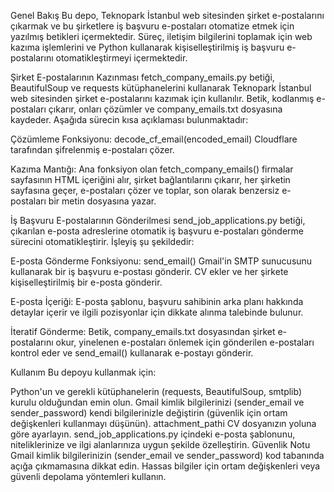 Genel Bakış
Bu depo, Teknopark İstanbul web sitesinden şirket e-postalarını çıkarmak ve bu şirketlere iş başvuru e-postaları otomatize etmek için yazılmış betikleri içermektedir. Süreç, iletişim bilgilerini toplamak için web kazıma işlemlerini ve Python kullanarak kişiselleştirilmiş iş başvuru e-postalarını otomatikleştirmeyi içermektedir.

Şirket E-postalarının Kazınması
fetch_company_emails.py betiği, BeautifulSoup ve requests kütüphanelerini kullanarak Teknopark İstanbul web sitesinden şirket e-postalarını kazımak için kullanılır. Betik, kodlanmış e-postaları çıkarır, onları çözümler ve company_emails.txt dosyasına kaydeder. Aşağıda sürecin kısa açıklaması bulunmaktadır:

Çözümleme Fonksiyonu: decode_cf_email(encoded_email) Cloudflare tarafından şifrelenmiş e-postaları çözer.

Kazıma Mantığı: Ana fonksiyon olan fetch_company_emails() firmalar sayfasının HTML içeriğini alır, şirket bağlantılarını çıkarır, her şirketin sayfasına geçer, e-postaları çözer ve toplar, son olarak benzersiz e-postaları bir metin dosyasına yazar.

İş Başvuru E-postalarının Gönderilmesi
send_job_applications.py betiği, çıkarılan e-posta adreslerine otomatik iş başvuru e-postaları gönderme sürecini otomatikleştirir. İşleyiş şu şekildedir:

E-posta Gönderme Fonksiyonu: send_email() Gmail'in SMTP sunucusunu kullanarak bir iş başvuru e-postası gönderir. CV ekler ve her şirkete kişiselleştirilmiş bir e-posta gönderir.

E-posta İçeriği: E-posta şablonu, başvuru sahibinin arka planı hakkında detaylar içerir ve ilgili pozisyonlar için dikkate alınma talebinde bulunur.

İteratif Gönderme: Betik, company_emails.txt dosyasından şirket e-postalarını okur, yinelenen e-postaları önlemek için gönderilen e-postaları kontrol eder ve send_email() kullanarak e-postayı gönderir.

Kullanım
Bu depoyu kullanmak için:

Python'un ve gerekli kütüphanelerin (requests, BeautifulSoup, smtplib) kurulu olduğundan emin olun.
Gmail kimlik bilgilerinizi (sender_email ve sender_password) kendi bilgilerinizle değiştirin (güvenlik için ortam değişkenleri kullanmayı düşünün).
attachment_pathi CV dosyanızın yoluna göre ayarlayın.
send_job_applications.py içindeki e-posta şablonunu, niteliklerinize ve ilgi alanlarınıza uygun şekilde özelleştirin.
Güvenlik Notu
Gmail kimlik bilgilerinizin (sender_email ve sender_password) kod tabanında açığa çıkmamasına dikkat edin. Hassas bilgiler için ortam değişkenleri veya güvenli depolama yöntemleri kullanın.
